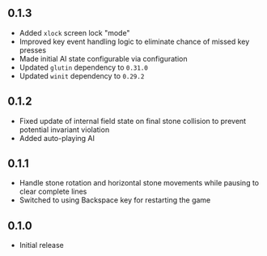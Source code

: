 0.1.3
-----
- Added `xlock` screen lock "mode"
- Improved key event handling logic to eliminate chance of missed key
  presses
- Made initial AI state configurable via configuration
- Updated `glutin` dependency to `0.31.0`
- Updated `winit` dependency to `0.29.2`


0.1.2
-----
- Fixed update of internal field state on final stone collision to
  prevent potential invariant violation
- Added auto-playing AI


0.1.1
-----
- Handle stone rotation and horizontal stone movements while pausing to
  clear complete lines
- Switched to using Backspace key for restarting the game


0.1.0
-----
- Initial release
